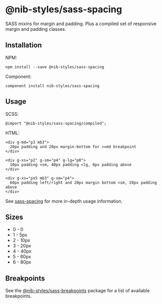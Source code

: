 # @nib-styles/sass-spacing

SASS mixins for margin and padding. Plus a compiled set of responsive margin and padding classes.

## Installation

NPM:

    npm install --save @nib-styles/sass-spacing

Component:

    component install nib-styles/sass-spacing

## Usage

SCSS:

    @import "@nib-styles/sass-spacing/compiled";

HTML:

    <div g-md="p3 mb3">
      20px padding and 20px margin-bottom for >=md breakpoint
    </div>
    
    <div g-xs="p2" g-sm="p4" g-lg="p0">
      10px padding <sm, 40px padding <lg, 0px padding above
    </div>
    
    <div g-xs="px5 mb3" g-sm="p4">
      60px padding left/right and 20px margin bottom <sm, 20px padding above
    </div>

See [sass-spacing](https://github.com/digitaledgeit/sass-spacing) for more in-depth usage information.

## Sizes

 - 0 - 0
 - 1 - 5px
 - 2 - 10px
 - 3 - 20px
 - 4 - 40px
 - 5 - 60px
 - 6 - 80px

## Breakpoints

See the [@nib-styles/sass-breakpoints](https://github.com/nib-styles/sass-breakpoints) package for a list of available breakpoints.
 